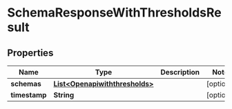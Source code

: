 # SchemaResponseWithThresholdsResult

## Properties
Name | Type | Description | Notes
------------ | ------------- | ------------- | -------------
**schemas** | [**List&lt;Openapiwiththresholds&gt;**](Openapiwiththresholds.md) |  |  [optional]
**timestamp** | **String** |  |  [optional]
